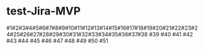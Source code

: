 # test-Jira-MVP

#1#2#3#4#5#6#7#8#9#10#11#12#13#14#15#16#17#18#19#20#21#22#23#24#25#26#27#28#29#30#31#32#33#34#35#36#37#38
#39
#40
#41
#42
#43
#44
#45
#46
#47
#48
#49
#50
#51
